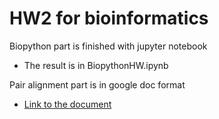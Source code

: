 # HW2 for bioinformatics 

Biopython part is finished with jupyter notebook

- The result is in BiopythonHW.ipynb

Pair alignment part is in google doc format
- [Link to the document](https://docs.google.com/document/d/1g6ZyNLejwlHhmySjpxt8vd8sl1V7RdJ_ICvwEn4ydxE/edit?usp=sharing)
